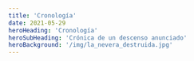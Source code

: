 ```yaml
---
title: 'Cronología'
date: 2021-05-29
heroHeading: 'Cronología'
heroSubHeading: 'Crónica de un descenso anunciado'
heroBackground: '/img/la_nevera_destruida.jpg'
---
```

